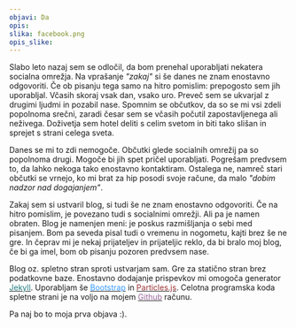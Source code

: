 ```yaml
---
objavi: Da
opis: 
slika: facebook.png
opis_slike:
---
```

Slabo leto nazaj sem se odločil, da bom prenehal uporabljati nekatera socialna omrežja. Na vprašanje <i>"zakaj"</i> si še danes ne znam enostavno odgovoriti. Če ob pisanju tega samo na hitro pomislim: prepogosto sem jih uporabljal. Včasih skoraj vsak dan, vsako uro. Preveč sem se ukvarjal z drugimi ljudmi in pozabil nase. Spomnim se občutkov, da so se mi vsi zdeli popolnoma srečni, zaradi česar sem se včasih počutil zapostavljenega ali neživega. Doživetja sem hotel deliti s celim svetom in biti tako slišan in sprejet s strani celega sveta.

Danes se mi to zdi nemogoče. Občutki glede socialnih omrežij pa so popolnoma drugi. Mogoče bi jih spet pričel uporabljati. Pogrešam predvsem to, da lahko nekoga tako enostavno kontaktiram. Ostalega ne, namreč stari občutki se vrnejo, ko mi brat za hip posodi svoje račune, da malo <i>"dobim nadzor nad dogajanjem"</i>.

Zakaj sem si ustvaril blog, si tudi še ne znam enostavno odgovoriti. Če na hitro pomislim, je povezano tudi s socialnimi omrežji. Ali pa je namen obraten. Blog je namenjen meni: je poskus razmišljanja o sebi med pisanjem. Bom pa seveda pisal tudi o vremenu in nogometu, kajti brez še ne gre. In čeprav mi je nekaj prijateljev in prijateljic reklo, da bi bralo moj blog, če bi ga imel, bom ob pisanju pozoren predvsem nase.

Blog oz. spletno stran sproti ustvarjam sam. Gre za statično stran brez podatkovne baze. Enostavno dodajanje prispevkov mi omogoča generator <a href="https://jekyllrb.com/"><font color="#217C7E">Jekyll</font></a>. Uporabljam še <a href="http://getbootstrap.com/"><font color="#3399FF">Bootstrap</font></a> in <a href="https://github.com/VincentGarreau/particles.js/"><font color="#9A3334">Particles.js</font></a>. Celotna programska koda spletne strani je na voljo na mojem <a href="https://github.com/kotnikd3"><font color="#996699">Github</font></a> računu.

Pa naj bo to moja prva objava :).